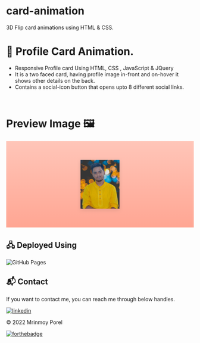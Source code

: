 # card-animation
3D Flip card animations using HTML &amp; CSS.

# 📗 Profile Card Animation.

- Responsive Profile card Using HTML, CSS , JavaScript & JQuery
- It is a two faced card, having profile image in-front and on-hover it shows other details on the back.
- Contains a social-icon button that opens upto 8 different social links.

<br>
<h1> Preview Image 🖼 </h1>

![preview img](/profilecard-preview.png)
<br>

## 🖧 Deployed Using
<img alt="GitHub Pages" src="https://img.shields.io/badge/GitHub%20Pages-327FC7.svg?logo=github&logoColor=white&style=for-the-badge"/>

<h2>📬 Contact</h2>

If you want to contact me, you can reach me through below handles.

[![linkedin](https://img.shields.io/badge/LinkedIn-0077B5?style=for-the-badge&logo=linkedin&logoColor=white)](https://www.linkedin.com/in/mrinnnmoy)

© 2022 Mrinmoy Porel


[![forthebadge](https://forthebadge.com/images/badges/built-with-love.svg)](https://forthebadge.com)
